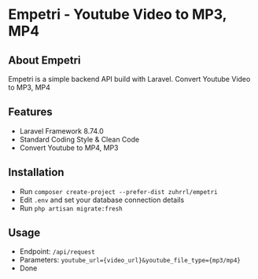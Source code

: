 # Empetri - Youtube Video to MP3, MP4

## About Empetri

Empetri is a simple backend API build with Laravel. Convert Youtube Video to MP3, MP4

## Features

- Laravel Framework 8.74.0
- Standard Coding Style & Clean Code
- Convert Youtube to MP4, MP3


## Installation

- Run `composer create-project --prefer-dist zuhrrl/empetri`
- Edit `.env` and set your database connection details
- Run `php artisan migrate:fresh`

## Usage

- Endpoint: `/api/request`
- Parameters: `youtube_url={video_url}&youtube_file_type={mp3/mp4}`
- Done
